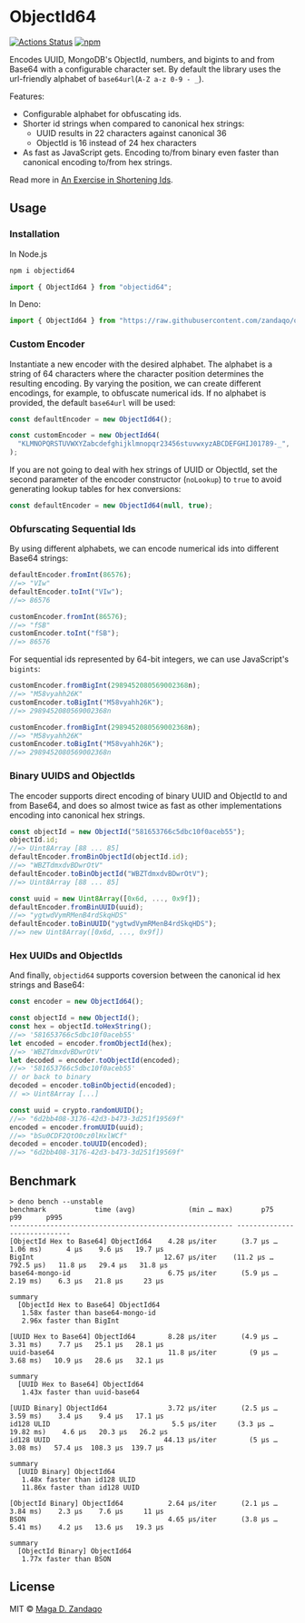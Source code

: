 # ObjectId64

[![Actions Status](https://github.com/zandaqo/objectid64/workflows/ci/badge.svg)](https://github.com/zandaqo/objectid64/actions)
[![npm](https://img.shields.io/npm/v/objectid64.svg?style=flat-square)](https://www.npmjs.com/package/objectid64)

Encodes UUID, MongoDB's ObjectId, numbers, and bigints to and from Base64 with a
configurable character set. By default the library uses the url-friendly
alphabet of `base64url`(`A-Z a-z 0-9 - _`).

Features:

- Configurable alphabet for obfuscating ids.
- Shorter id strings when compared to canonical hex strings:
  - UUID results in 22 characters against canonical 36
  - ObjectId is 16 instead of 24 hex characters
- As fast as JavaScript gets. Encoding to/from binary even faster than canonical
  encoding to/from hex strings.

Read more in
[An Exercise in Shortening Ids](https://itnext.io/an-exercise-in-shortening-ids-902b723fdd91).

## Usage

### Installation

In Node.js

```bash
npm i objectid64
```

```javascript
import { ObjectId64 } from "objectid64";
```

In Deno:

```javascript
import { ObjectId64 } from "https://raw.githubusercontent.com/zandaqo/objectid64/3.1.1/mod.ts";
```

### Custom Encoder

Instantiate a new encoder with the desired alphabet. The alphabet is a string of
64 characters where the character position determines the resulting encoding. By
varying the position, we can create different encodings, for example, to
obfuscate numerical ids. If no alphabet is provided, the default `base64url`
will be used:

```javascript
const defaultEncoder = new ObjectId64();

const customEncoder = new ObjectId64(
  "KLMNOPQRSTUVWXYZabcdefghijklmnopqr23456stuvwxyzABCDEFGHIJ01789-_",
);
```

If you are not going to deal with hex strings of UUID or ObjectId, set the
second parameter of the encoder constructor (`noLookup`) to `true` to avoid
generating lookup tables for hex conversions:

```javascript
const defaultEncoder = new ObjectId64(null, true);
```

### Obfurscating Sequential Ids

By using different alphabets, we can encode numerical ids into different Base64
strings:

```javascript
defaultEncoder.fromInt(86576);
//=> "VIw"
defaultEncoder.toInt("VIw");
//=> 86576

customEncoder.fromInt(86576);
//=> "fSB"
customEncoder.toInt("fSB");
//=> 86576
```

For sequential ids represented by 64-bit integers, we can use JavaScript's
`bigints`:

```javascript
customEncoder.fromBigInt(2989452080569002368n);
//=> "M58vyahh26K"
customEncoder.toBigInt("M58vyahh26K");
//=> 2989452080569002368n

customEncoder.fromBigInt(2989452080569002368n);
//=> "M58vyahh26K"
customEncoder.toBigInt("M58vyahh26K");
//=> 2989452080569002368n
```

### Binary UUIDS and ObjectIds

The encoder supports direct encoding of binary UUID and ObjectId to and from
Base64, and does so almost twice as fast as other implementations encoding into
canonical hex strings.

```javascript
const objectId = new ObjectId("581653766c5dbc10f0aceb55");
objectId.id;
//=> Uint8Array [88 ... 85]
defaultEncoder.fromBinObjectId(objectId.id);
//=> "WBZTdmxdvBDwrOtV"
defaultEncoder.toBinObjectId("WBZTdmxdvBDwrOtV");
//=> Uint8Array [88 ... 85]

const uuid = new Uint8Array([0x6d, ..., 0x9f]);
defaultEncoder.fromBinUUID(uuid);
//=> "ygtwdVymRMenB4rdSkqHDS"
defaultEncoder.toBinUUID("ygtwdVymRMenB4rdSkqHDS");
//=> new Uint8Array([0x6d, ..., 0x9f])
```

### Hex UUIDs and ObjectIds

And finally, `objectid64` supports coversion between the canonical id hex
strings and Base64:

```javascript
const encoder = new ObjectId64();

const objectId = new ObjectId();
const hex = objectId.toHexString();
//=> '581653766c5dbc10f0aceb55'
let encoded = encoder.fromObjectId(hex);
//=> 'WBZTdmxdvBDwrOtV'
let decoded = encoder.toObjectId(encoded);
//=> '581653766c5dbc10f0aceb55'
// or back to binary
decoded = encoder.toBinObjectid(encoded);
// => Uint8Array [...]

const uuid = crypto.randomUUID();
//=> "6d2bb408-3176-42d3-b473-3d251f19569f"
encoded = encoder.fromUUID(uuid);
//=> "bSu0CDF2QtO0cz0lHxlWCf"
decoded = encoder.toUUID(encoded);
//=> "6d2bb408-3176-42d3-b473-3d251f19569f"
```

## Benchmark

```
> deno bench --unstable
benchmark            time (avg)             (min … max)       p75       p99      p995        
------------------------------------------------------- -----------------------------        
[ObjectId Hex to Base64] ObjectId64    4.28 µs/iter      (3.7 µs … 1.06 ms)      4 µs    9.6 µs   19.7 µs
BigInt                                12.67 µs/iter    (11.2 µs … 792.5 µs)   11.8 µs   29.4 µs   31.8 µs
base64-mongo-id                        6.75 µs/iter      (5.9 µs … 2.19 ms)    6.3 µs   21.8 µs     23 µs

summary
  [ObjectId Hex to Base64] ObjectId64
   1.58x faster than base64-mongo-id
   2.96x faster than BigInt

[UUID Hex to Base64] ObjectId64        8.28 µs/iter      (4.9 µs … 3.31 ms)    7.7 µs   25.1 µs   28.1 µs
uuid-base64                            11.8 µs/iter        (9 µs … 3.68 ms)   10.9 µs   28.6 µs   32.1 µs

summary
  [UUID Hex to Base64] ObjectId64
   1.43x faster than uuid-base64

[UUID Binary] ObjectId64               3.72 µs/iter      (2.5 µs … 3.59 ms)    3.4 µs    9.4 µs   17.1 µs
id128 ULID                              5.5 µs/iter     (3.3 µs … 19.82 ms)    4.6 µs   20.3 µs   26.2 µs
id128 UUID                            44.13 µs/iter        (5 µs … 3.08 ms)   57.4 µs  108.3 µs  139.7 µs

summary
  [UUID Binary] ObjectId64
   1.48x faster than id128 ULID
   11.86x faster than id128 UUID

[ObjectId Binary] ObjectId64           2.64 µs/iter      (2.1 µs … 3.84 ms)    2.3 µs    7.6 µs     11 µs
BSON                                   4.65 µs/iter      (3.8 µs … 5.41 ms)    4.2 µs   13.6 µs   19.3 µs

summary
  [ObjectId Binary] ObjectId64
   1.77x faster than BSON
```

## License

MIT © [Maga D. Zandaqo](http://maga.name)
